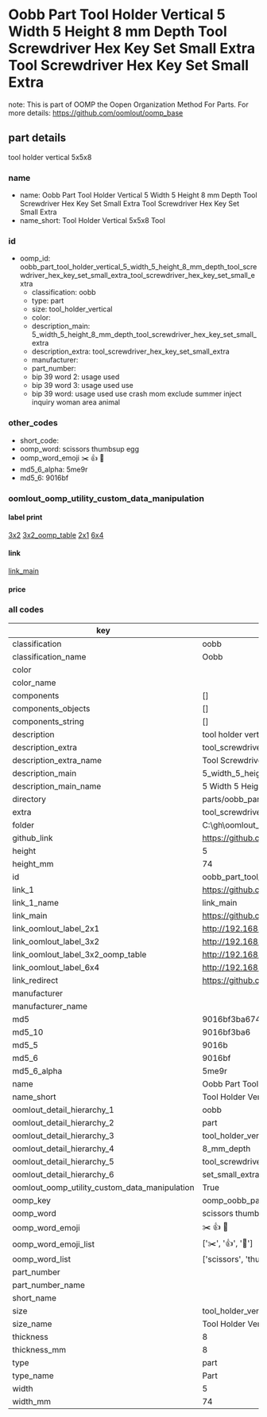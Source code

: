 # Oobb Part Tool Holder Vertical 5 Width 5 Height 8 mm Depth Tool Screwdriver Hex Key Set Small Extra Tool Screwdriver Hex Key Set Small Extra  

note: This is part of OOMP the Oopen Organization Method For Parts. For more details: https://github.com/oomlout/oomp_base

##  part details
  



tool holder vertical 5x5x8



### name
* name: Oobb Part Tool Holder Vertical 5 Width 5 Height 8 mm Depth Tool Screwdriver Hex Key Set Small Extra Tool Screwdriver Hex Key Set Small Extra
* name_short: Tool Holder Vertical 5x5x8 Tool
### id
* oomp_id: oobb_part_tool_holder_vertical_5_width_5_height_8_mm_depth_tool_screwdriver_hex_key_set_small_extra_tool_screwdriver_hex_key_set_small_extra
  * classification: oobb
  * type: part
  * size: tool_holder_vertical
  * color: 
  * description_main: 5_width_5_height_8_mm_depth_tool_screwdriver_hex_key_set_small_extra
  * description_extra: tool_screwdriver_hex_key_set_small_extra
  * manufacturer: 
  * part_number: 
  * bip 39 word 2: usage used
  * bip 39 word 3: usage used use
  * bip 39 word: usage used use crash mom exclude summer inject inquiry woman area animal

### other_codes
* short_code: 
* oomp_word: scissors thumbsup egg
* oomp_word_emoji :scissors: :thumbsup: :egg:
* md5_6_alpha: 5me9r
* md5_6: 9016bf






### oomlout_oomp_utility_custom_data_manipulation
#### label print
[3x2](http://192.168.1.245:1112/?label=oomp%205me9r)
[3x2_oomp_table](http://192.168.1.108:1112/?label=oomp%205me9r)
[2x1](http://192.168.1.242:1112/?label=oomp%205me9r)
[6x4](http://192.168.1.55:1112/?label=oomp%205me9r)    

#### link

[link_main](https://github.com/oomlout/oomlout_oobb_version_4_generated_parts/tree/main/navigation_oomp/oobb/part/tool_holder_vertical/5_width_5_height_8_mm_depth_tool_screwdriver_hex_key_set_small_extra/tool_screwdriver_hex_key_set_small_extra/part)                              

#### price







### all codes 
| key | value |  
| --- | --- |  
| classification | oobb |  
| classification_name | Oobb |  
| color |  |  
| color_name |  |  
| components | [] |  
| components_objects | [] |  
| components_string | [] |  
| description | tool holder vertical 5x5x8 |  
| description_extra | tool_screwdriver_hex_key_set_small_extra |  
| description_extra_name | Tool Screwdriver Hex Key Set Small Extra |  
| description_main | 5_width_5_height_8_mm_depth_tool_screwdriver_hex_key_set_small_extra |  
| description_main_name | 5 Width 5 Height 8 mm Depth Tool Screwdriver Hex Key Set Small Extra |  
| directory | parts/oobb_part_tool_holder_vertical_5_width_5_height_8_mm_depth_tool_screwdriver_hex_key_set_small_extra_tool_screwdriver_hex_key_set_small_extra |  
| extra | tool_screwdriver_hex_key_set_small |  
| folder | C:\gh\oomlout_oobb_version_4_generated_parts\parts\oobb_part_tool_holder_vertical_5_width_5_height_8_mm_depth_tool_screwdriver_hex_key_set_small_extra_tool_screwdriver_hex_key_set_small_extra |  
| github_link | https://github.com/oomlout/oomlout_oomp_part_src/tree/main/parts/oobb_part_tool_holder_vertical_5_width_5_height_8_mm_depth_tool_screwdriver_hex_key_set_small_extra_tool_screwdriver_hex_key_set_small_extra |  
| height | 5 |  
| height_mm | 74 |  
| id | oobb_part_tool_holder_vertical_5_width_5_height_8_mm_depth_tool_screwdriver_hex_key_set_small_extra_tool_screwdriver_hex_key_set_small_extra |  
| link_1 | https://github.com/oomlout/oomlout_oobb_version_4_generated_parts/tree/main/navigation_oomp/oobb/part/tool_holder_vertical/5_width_5_height_8_mm_depth_tool_screwdriver_hex_key_set_small_extra/tool_screwdriver_hex_key_set_small_extra/part |  
| link_1_name | link_main |  
| link_main | https://github.com/oomlout/oomlout_oobb_version_4_generated_parts/tree/main/navigation_oomp/oobb/part/tool_holder_vertical/5_width_5_height_8_mm_depth_tool_screwdriver_hex_key_set_small_extra/tool_screwdriver_hex_key_set_small_extra/part |  
| link_oomlout_label_2x1 | http://192.168.1.242:1112/?label=oomp%205me9r |  
| link_oomlout_label_3x2 | http://192.168.1.245:1112/?label=oomp%205me9r |  
| link_oomlout_label_3x2_oomp_table | http://192.168.1.108:1112/?label=oomp%205me9r |  
| link_oomlout_label_6x4 | http://192.168.1.55:1112/?label=oomp%205me9r |  
| link_redirect | https://github.com/oomlout/oomlout_oobb_version_4_generated_parts/tree/main/parts/oobb_tool_holder_vertical_05_05_08_ex_tool_screwdriver_hex_key_set_small |  
| manufacturer |  |  
| manufacturer_name |  |  
| md5 | 9016bf3ba6741b253bc76327df7bf77c |  
| md5_10 | 9016bf3ba6 |  
| md5_5 | 9016b |  
| md5_6 | 9016bf |  
| md5_6_alpha | 5me9r |  
| name | Oobb Part Tool Holder Vertical 5 Width 5 Height 8 mm Depth Tool Screwdriver Hex Key Set Small Extra Tool Screwdriver Hex Key Set Small Extra |  
| name_short | Tool Holder Vertical 5x5x8 Tool |  
| oomlout_detail_hierarchy_1 | oobb |  
| oomlout_detail_hierarchy_2 | part |  
| oomlout_detail_hierarchy_3 | tool_holder_vertical |  
| oomlout_detail_hierarchy_4 | 8_mm_depth |  
| oomlout_detail_hierarchy_5 | tool_screwdriver_hex_key |  
| oomlout_detail_hierarchy_6 | set_small_extra |  
| oomlout_oomp_utility_custom_data_manipulation | True |  
| oomp_key | oomp_oobb_part_tool_holder_vertical_5_width_5_height_8_mm_depth_tool_screwdriver_hex_key_set_small_extra_tool_screwdriver_hex_key_set_small_extra |  
| oomp_word | scissors thumbsup egg |  
| oomp_word_emoji | :scissors: :thumbsup: :egg: |  
| oomp_word_emoji_list | [':scissors:', ':thumbsup:', ':egg:'] |  
| oomp_word_list | ['scissors', 'thumbsup', 'egg'] |  
| part_number |  |  
| part_number_name |  |  
| short_name |  |  
| size | tool_holder_vertical |  
| size_name | Tool Holder Vertical |  
| thickness | 8 |  
| thickness_mm | 8 |  
| type | part |  
| type_name | Part |  
| width | 5 |  
| width_mm | 74 |  
